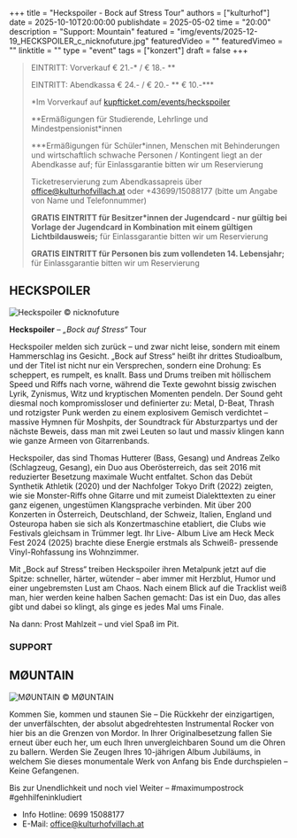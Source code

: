 +++
title = "Heckspoiler - Bock auf Stress Tour"
authors = ["kulturhof"]
date = 2025-10-10T20:00:00
publishdate = 2025-05-02
time = "20:00"
description = "Support: Mountain"
featured = "img/events/2025-12-19_HECKSPOILER_c_nicknofuture.jpg"
featuredVideo = ""
featuredVimeo = ""
linktitle = ""
type = "event"
tags = ["konzert"]
draft = false
+++

> EINTRITT: Vorverkauf € 21.-\* / € 18.- \*\*
> 
> EINTRITT: Abendkassa € 24.- / € 20.- \*\* € 10.-\*\*\*
>
> \*Im Vorverkauf auf [kupfticket.com/events/heckspoiler](https://kupfticket.com/events/heckspoiler)
>
> \*\*Ermäßigungen für Studierende, Lehrlinge und Mindestpensionist\*innen
> 
> \*\*\*Ermäßigungen für Schüler\*innen, Menschen mit Behinderungen und wirtschaftlich schwache Personen / Kontingent liegt an der Abendkasse auf; für Einlassgarantie bitten wir um Reservierung
>
> Ticketreservierung zum Abendkassapreis über office@kulturhofvillach.at oder +43699/15088177 (bitte um Angabe von Name und Telefonnummer)
>
> **GRATIS EINTRITT für Besitzer\*innen der Jugendcard - nur gültig bei Vorlage der Jugendcard in Kombination mit einem gültigen Lichtbildausweis;** für Einlassgarantie bitten wir um Reservierung
>
> **GRATIS EINTRITT für Personen bis zum vollendeten 14. Lebensjahr;** für Einlassgarantie bitten wir um Reservierung

## HECKSPOILER ##

![Heckspoiler](/img/events/2025-12-19_HECKSPOILER_c_nicknofuture.jpg)
© nicknofuture

**Heckspoiler** – *„Bock auf Stress“* Tour

Heckspoiler melden sich zurück – und zwar nicht leise, sondern mit einem Hammerschlag ins Gesicht. „Bock auf Stress“ heißt ihr drittes Studioalbum, und der Titel ist nicht nur ein Versprechen, sondern eine Drohung: Es scheppert, es rumpelt, es knallt. Bass und Drums treiben mit höllischem Speed und Riffs nach vorne, während die Texte gewohnt bissig zwischen Lyrik, Zynismus, Witz und kryptischen Momenten pendeln.
Der Sound geht diesmal noch kompromissloser und definierter zu: Metal, D-Beat, Thrash und rotzigster Punk werden zu einem explosivem Gemisch verdichtet – massive Hymnen für Moshpits, der Soundtrack für Absturzpartys und der nächste Beweis, dass man mit zwei Leuten so laut und massiv klingen kann wie ganze Armeen von Gitarrenbands.

Heckspoiler, das sind Thomas Hutterer (Bass, Gesang) und Andreas Zelko (Schlagzeug, Gesang), ein Duo aus Oberösterreich, das seit 2016 mit reduzierter Besetzung maximale Wucht entfaltet. Schon das Debüt Synthetik Athletik (2020) und der Nachfolger Tokyo Drift (2022) zeigten, wie sie Monster-Riffs ohne Gitarre und mit zumeist Dialekttexten zu einer ganz eigenen, ungestümen Klangsprache verbinden. Mit über 200 Konzerten in Österreich, Deutschland, der Schweiz, Italien, England und Osteuropa haben sie sich als Konzertmaschine etabliert, die Clubs wie Festivals gleichsam in Trümmer legt. Ihr Live- Album Live am Heck Meck Fest 2024 (2025) brachte diese Energie erstmals als Schweiß- pressende Vinyl-Rohfassung ins Wohnzimmer.

Mit „Bock auf Stress“ treiben Heckspoiler ihren Metalpunk jetzt auf die Spitze: schneller, härter, wütender – aber immer mit Herzblut, Humor und einer ungebremsten Lust am Chaos. Nach einem Blick auf die Tracklist weiß man, hier werden keine halben Sachen gemacht: Das ist ein Duo, das alles gibt und dabei so klingt, als ginge es jedes Mal ums Finale.

Na dann: Prost Mahlzeit – und viel Spaß im Pit.

### SUPPORT
## MØUNTAIN

![MØUNTAIN](/img/events/2025-12-19_Mountain.png)
© MØUNTAIN

Kommen Sie, kommen und staunen Sie – Die Rückkehr der einzigartigen, der unverfälschten, der absolut abgedrehtesten Instrumental Rocker von hier bis an die Grenzen von Mordor. In Ihrer Originalbesetzung fallen Sie erneut über euch her, um euch Ihren unvergleichbaren Sound um die Ohren zu ballern. Werden Sie Zeugen Ihres 10-jährigen Album Jubiläums, in welchem Sie dieses monumentale Werk von Anfang bis Ende durchspielen – Keine Gefangenen.

Bis zur Unendlichkeit und noch viel Weiter – #maximumpostrock #gehhilfeninkludiert



- Info Hotline: 0699 15088177 
- E-Mail: office@kulturhofvillach.at

